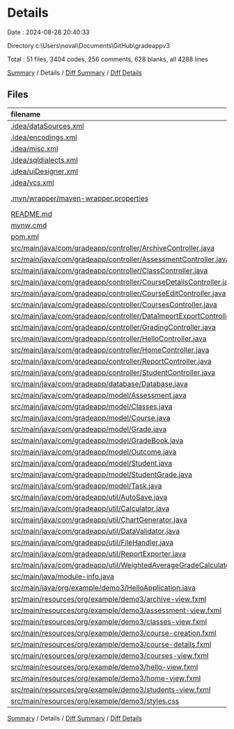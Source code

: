 # Details

Date : 2024-08-28 20:40:33

Directory c:\\Users\\noval\\Documents\\GitHub\\gradeappv3

Total : 51 files,  3404 codes, 256 comments, 628 blanks, all 4288 lines

[Summary](results.md) / Details / [Diff Summary](diff.md) / [Diff Details](diff-details.md)

## Files
| filename | language | code | comment | blank | total |
| :--- | :--- | ---: | ---: | ---: | ---: |
| [.idea/dataSources.xml](/.idea/dataSources.xml) | XML | 33 | 0 | 0 | 33 |
| [.idea/encodings.xml](/.idea/encodings.xml) | XML | 7 | 0 | 0 | 7 |
| [.idea/misc.xml](/.idea/misc.xml) | XML | 14 | 0 | 0 | 14 |
| [.idea/sqldialects.xml](/.idea/sqldialects.xml) | XML | 6 | 0 | 0 | 6 |
| [.idea/uiDesigner.xml](/.idea/uiDesigner.xml) | XML | 124 | 0 | 0 | 124 |
| [.idea/vcs.xml](/.idea/vcs.xml) | XML | 6 | 0 | 0 | 6 |
| [.mvn/wrapper/maven-wrapper.properties](/.mvn/wrapper/maven-wrapper.properties) | Java Properties | 2 | 0 | 0 | 2 |
| [README.md](/README.md) | Markdown | 19 | 0 | 17 | 36 |
| [mvnw.cmd](/mvnw.cmd) | Batch | 102 | 51 | 36 | 189 |
| [pom.xml](/pom.xml) | XML | 196 | 5 | 6 | 207 |
| [src/main/java/com/gradeapp/controller/ArchiveController.java](/src/main/java/com/gradeapp/controller/ArchiveController.java) | Java | 7 | 2 | 7 | 16 |
| [src/main/java/com/gradeapp/controller/AssessmentController.java](/src/main/java/com/gradeapp/controller/AssessmentController.java) | Java | 160 | 6 | 31 | 197 |
| [src/main/java/com/gradeapp/controller/ClassController.java](/src/main/java/com/gradeapp/controller/ClassController.java) | Java | 106 | 11 | 21 | 138 |
| [src/main/java/com/gradeapp/controller/CourseDetailsController.java](/src/main/java/com/gradeapp/controller/CourseDetailsController.java) | Java | 91 | 0 | 21 | 112 |
| [src/main/java/com/gradeapp/controller/CourseEditController.java](/src/main/java/com/gradeapp/controller/CourseEditController.java) | Java | 149 | 0 | 19 | 168 |
| [src/main/java/com/gradeapp/controller/CoursesController.java](/src/main/java/com/gradeapp/controller/CoursesController.java) | Java | 87 | 1 | 27 | 115 |
| [src/main/java/com/gradeapp/controller/DataImportExportController.java](/src/main/java/com/gradeapp/controller/DataImportExportController.java) | Java | 45 | 1 | 8 | 54 |
| [src/main/java/com/gradeapp/controller/GradingController.java](/src/main/java/com/gradeapp/controller/GradingController.java) | Java | 51 | 2 | 13 | 66 |
| [src/main/java/com/gradeapp/controller/HelloController.java](/src/main/java/com/gradeapp/controller/HelloController.java) | Java | 49 | 7 | 12 | 68 |
| [src/main/java/com/gradeapp/controller/HomeController.java](/src/main/java/com/gradeapp/controller/HomeController.java) | Java | 23 | 3 | 10 | 36 |
| [src/main/java/com/gradeapp/controller/ReportController.java](/src/main/java/com/gradeapp/controller/ReportController.java) | Java | 52 | 3 | 15 | 70 |
| [src/main/java/com/gradeapp/controller/StudentController.java](/src/main/java/com/gradeapp/controller/StudentController.java) | Java | 129 | 15 | 18 | 162 |
| [src/main/java/com/gradeapp/database/Database.java](/src/main/java/com/gradeapp/database/Database.java) | Java | 343 | 7 | 32 | 382 |
| [src/main/java/com/gradeapp/model/Assessment.java](/src/main/java/com/gradeapp/model/Assessment.java) | Java | 132 | 13 | 31 | 176 |
| [src/main/java/com/gradeapp/model/Classes.java](/src/main/java/com/gradeapp/model/Classes.java) | Java | 41 | 0 | 12 | 53 |
| [src/main/java/com/gradeapp/model/Course.java](/src/main/java/com/gradeapp/model/Course.java) | Java | 80 | 0 | 22 | 102 |
| [src/main/java/com/gradeapp/model/Grade.java](/src/main/java/com/gradeapp/model/Grade.java) | Java | 46 | 2 | 15 | 63 |
| [src/main/java/com/gradeapp/model/GradeBook.java](/src/main/java/com/gradeapp/model/GradeBook.java) | Java | 62 | 3 | 14 | 79 |
| [src/main/java/com/gradeapp/model/Outcome.java](/src/main/java/com/gradeapp/model/Outcome.java) | Java | 53 | 0 | 15 | 68 |
| [src/main/java/com/gradeapp/model/Student.java](/src/main/java/com/gradeapp/model/Student.java) | Java | 53 | 3 | 13 | 69 |
| [src/main/java/com/gradeapp/model/StudentGrade.java](/src/main/java/com/gradeapp/model/StudentGrade.java) | Java | 9 | 0 | 4 | 13 |
| [src/main/java/com/gradeapp/model/Task.java](/src/main/java/com/gradeapp/model/Task.java) | Java | 69 | 2 | 18 | 89 |
| [src/main/java/com/gradeapp/util/AutoSave.java](/src/main/java/com/gradeapp/util/AutoSave.java) | Java | 0 | 33 | 1 | 34 |
| [src/main/java/com/gradeapp/util/Calculator.java](/src/main/java/com/gradeapp/util/Calculator.java) | Java | 112 | 0 | 21 | 133 |
| [src/main/java/com/gradeapp/util/ChartGenerator.java](/src/main/java/com/gradeapp/util/ChartGenerator.java) | Java | 46 | 0 | 13 | 59 |
| [src/main/java/com/gradeapp/util/DataValidator.java](/src/main/java/com/gradeapp/util/DataValidator.java) | Java | 51 | 3 | 10 | 64 |
| [src/main/java/com/gradeapp/util/FileHandler.java](/src/main/java/com/gradeapp/util/FileHandler.java) | Java | 220 | 68 | 51 | 339 |
| [src/main/java/com/gradeapp/util/ReportExporter.java](/src/main/java/com/gradeapp/util/ReportExporter.java) | Java | 50 | 1 | 9 | 60 |
| [src/main/java/com/gradeapp/util/WeightedAverageGradeCalculator.java](/src/main/java/com/gradeapp/util/WeightedAverageGradeCalculator.java) | Java | 30 | 2 | 11 | 43 |
| [src/main/java/module-info.java](/src/main/java/module-info.java) | Java | 31 | 0 | 13 | 44 |
| [src/main/java/org/example/demo3/HelloApplication.java](/src/main/java/org/example/demo3/HelloApplication.java) | Java | 20 | 2 | 4 | 26 |
| [src/main/resources/org/example/demo3/archive-view.fxml](/src/main/resources/org/example/demo3/archive-view.fxml) | XML | 17 | 0 | 4 | 21 |
| [src/main/resources/org/example/demo3/assessment-view.fxml](/src/main/resources/org/example/demo3/assessment-view.fxml) | XML | 42 | 0 | 5 | 47 |
| [src/main/resources/org/example/demo3/classes-view.fxml](/src/main/resources/org/example/demo3/classes-view.fxml) | XML | 42 | 0 | 5 | 47 |
| [src/main/resources/org/example/demo3/course-creation.fxml](/src/main/resources/org/example/demo3/course-creation.fxml) | XML | 45 | 0 | 11 | 56 |
| [src/main/resources/org/example/demo3/course-details.fxml](/src/main/resources/org/example/demo3/course-details.fxml) | XML | 41 | 0 | 10 | 51 |
| [src/main/resources/org/example/demo3/courses-view.fxml](/src/main/resources/org/example/demo3/courses-view.fxml) | XML | 45 | 5 | 7 | 57 |
| [src/main/resources/org/example/demo3/hello-view.fxml](/src/main/resources/org/example/demo3/hello-view.fxml) | XML | 161 | 0 | 3 | 164 |
| [src/main/resources/org/example/demo3/home-view.fxml](/src/main/resources/org/example/demo3/home-view.fxml) | XML | 27 | 0 | 3 | 30 |
| [src/main/resources/org/example/demo3/students-view.fxml](/src/main/resources/org/example/demo3/students-view.fxml) | XML | 54 | 2 | 7 | 63 |
| [src/main/resources/org/example/demo3/styles.css](/src/main/resources/org/example/demo3/styles.css) | CSS | 24 | 3 | 3 | 30 |

[Summary](results.md) / Details / [Diff Summary](diff.md) / [Diff Details](diff-details.md)